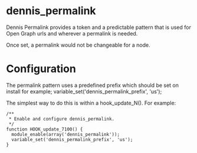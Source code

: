 dennis_permalink
================

Dennis Permalink provides a token and a predictable pattern 
that is used for Open Graph urls and wherever a permalink is needed.

Once set, a permalink would not be changeable for a node.

Configuration
=============

The permalink pattern uses a predefined prefix which should be set on install for example;
variable_set('dennis_permalink_prefix', 'us');

The simplest way to do this is within a hook_update_N().
For example:
```
/**
 * Enable and configure dennis_permalink.
 */
function HOOK_update_7100() {
  module_enable(array('dennis_permalink'));
  variable_set('dennis_permalink_prefix', 'us');
}
```
